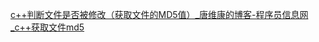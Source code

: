 [c++判断文件是否被修改（获取文件的MD5值）_唐维康的博客-程序员信息网_c++获取文件md5](http://www.4k8k.xyz/article/taw19960426/109370354)